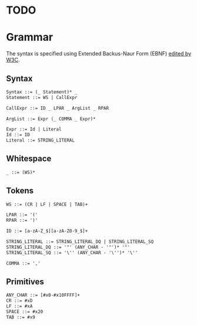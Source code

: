 # TODO

# Grammar
The syntax is specified using Extended Backus-Naur Form (EBNF) [edited by W3C](https://www.w3.org/TR/xml/#sec-notation).

## Syntax

```txt
Syntax ::= (_ Statement)* _
Statement ::= WS | CallExpr

CallExpr ::= ID _ LPAR _ ArgList _ RPAR

ArgList ::= Expr (_ COMMA _ Expr)*

Expr ::= Id | Literal
Id ::= ID
Literal ::= STRING_LITERAL
```

## Whitespace

```txt
_ ::= (WS)*
```

## Tokens

```txt
WS ::= (CR | LF | SPACE | TAB)+

LPAR ::= '('
RPAR ::= ')'

ID ::= [a-zA-Z_$][a-zA-Z0-9_$]+

STRING_LITERAL ::= STRING_LITERAL_DQ | STRING_LITERAL_SQ
STRING_LITERAL_DQ ::= '"' (ANY_CHAR - '"')* '"'
STRING_LITERAL_SQ ::= '\'' (ANY_CHAR - '\'')* '\''

COMMA ::= ','
```

## Primitives

```txt
ANY_CHAR ::= [#x0-#x10FFFF]+
CR ::= #xD
LF ::= #xA
SPACE ::= #x20
TAB ::= #x9
```
